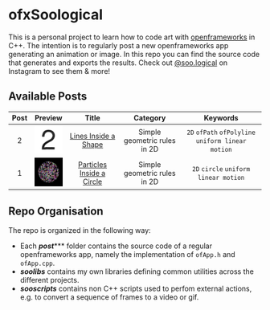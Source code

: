 # ofxSoological

This is a personal project to learn how to code art with [openframeworks](https://openframeworks.cc/) in C++. The intention is to regularly post a new openframeworks app generating an animation or image. In this repo you can find the source code that generates and exports the results. Check out [@soo.logical](https://www.instagram.com/soo.logical/) on Instagram to see them & more!


## Available Posts

| Post | Preview | Title | Category | Keywords|
|:----:|:-------:|:-----:|:--------:|:-------:|
|2|<img src="post002/doc/output.png" width="60px">|[Lines Inside a Shape](post002/README.md)|Simple geometric rules in 2D|`2D` `ofPath` `ofPolyline` `uniform linear motion`
|1|<img src="post001/doc/color.png" width="60px">|[Particles Inside a Circle](post001/README.md)|Simple geometric rules in 2D|`2D` `circle` `uniform linear motion`

## Repo Organisation

The repo is organized in the following way:
- Each ***post****** folder contains the source code of a regular openframeworks app, namely the implementation of `ofApp.h` and `ofApp.cpp`.
- ***soolibs*** contains my own libraries defining common utilities across the different projects.
- ***sooscripts*** contains non C++ scripts used to perfom external actions, e.g. to convert a sequence of frames to a video or gif.


